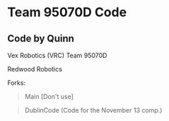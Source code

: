 # Team 95070D Code


## Code by Quinn

Vex Robotics (VRC) Team 95070D

Redwood Robotics

Forks:

> Main [Don't use]

> DublinCode (Code for the November 13 comp.)
